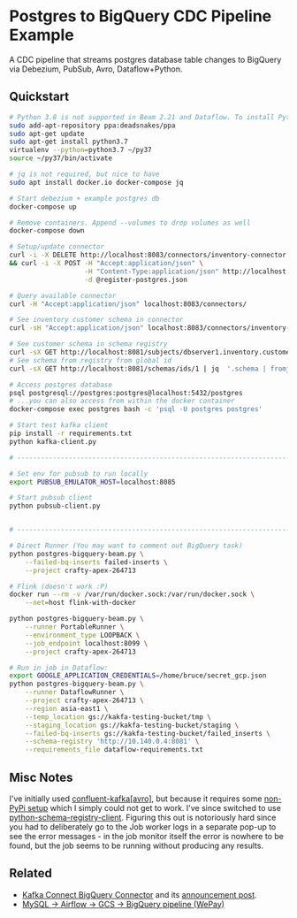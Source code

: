 # Postgres to BigQuery CDC Pipeline Example

A CDC pipeline that streams postgres database table changes to BigQuery via Debezium, PubSub, Avro, Dataflow+Python.

## Quickstart

```sh
# Python 3.8 is not supported in Beam 2.21 and Dataflow. To install Python 3.7 in Ubuntu 20.04 you can do:
sudo add-apt-repository ppa:deadsnakes/ppa
sudo apt-get update
sudo apt-get install python3.7
virtualenv --python=python3.7 ~/py37
source ~/py37/bin/activate

# jq is not required, but nice to have
sudo apt install docker.io docker-compose jq

# Start debezium + example postgres db
docker-compose up

# Remove containers. Append --volumes to drop volumes as well
docker-compose down

# Setup/update connector
curl -i -X DELETE http://localhost:8083/connectors/inventory-connector \
&& curl -i -X POST -H "Accept:application/json" \
                   -H "Content-Type:application/json" http://localhost:8083/connectors/ \
                   -d @register-postgres.json

# Query available connector
curl -H "Accept:application/json" localhost:8083/connectors/

# See inventory customer schema in connector
curl -sH "Accept:application/json" localhost:8083/connectors/inventory-connector | jq

# See customer schema in schema registry
curl -sX GET http://localhost:8081/subjects/dbserver1.inventory.customers-value/versions/1 | jq '.schema | fromjson'
# See schema from registry from global id
curl -sX GET http://localhost:8081/schemas/ids/1 | jq  '.schema | fromjson'

# Access postgres database
psql postgresql://postgres:postgres@localhost:5432/postgres
# ...you can also access from within the docker container
docker-compose exec postgres bash -c 'psql -U postgres postgres'

# Start test kafka client
pip install -r requirements.txt
python kafka-client.py

# -----------------------------------------------------------------------------------

# Set env for pubsub to run locally
export PUBSUB_EMULATOR_HOST=localhost:8085

# Start pubsub client
python pubsub-client.py


# -----------------------------------------------------------------------------------

# Direct Runner (You may want to comment out BigQuery task)
python postgres-bigquery-beam.py \
    --failed-bq-inserts failed-inserts \
    --project crafty-apex-264713

# Flink (doesn't work :P)
docker run --rm -v /var/run/docker.sock:/var/run/docker.sock \
    --net=host flink-with-docker

python postgres-bigquery-beam.py \
    --runner PortableRunner \
    --environment_type LOOPBACK \
    --job_endpoint localhost:8099 \
    --project crafty-apex-264713

# Run in job in Dataflow:
export GOOGLE_APPLICATION_CREDENTIALS=/home/bruce/secret_gcp.json
python postgres-bigquery-beam.py \
    --runner DataflowRunner \
    --project crafty-apex-264713 \
    --region asia-east1 \
    --temp_location gs://kakfa-testing-bucket/tmp \
    --staging_location gs://kakfa-testing-bucket/staging \
    --failed-bq-inserts gs://kakfa-testing-bucket/failed_inserts \
    --schema-registry 'http://10.140.0.4:8081' \
    --requirements_file dataflow-requirements.txt

```

## Misc Notes

I've initially used [confluent-kafka[avro]](https://docs.confluent.io/current/clients/confluent-kafka-python/), but
 because it requires some [non-PyPi setup](https://beam.apache.org/documentation/sdks/python-pipeline-dependencies/) which I simply could not get to work. I've since switched to use [python-schema-registry-client](https://github.com/marcosschroh/python-schema-registry-client). Figuring this out is notoriously hard since you had to
  deliberately go to the Job worker logs in a separate pop-up to see the error messages - in the job monitor itself
   the error is nowhere to be found, but the job seems to be running without producing any results.


## Related

 - [Kafka Connect BigQuery Connector](https://github.com/wepay/kafka-connect-bigquery) and its [announcement post](https://wecode.wepay.com/posts/kafka-bigquery-connector).
 - [MySQL → Airflow → GCS → BigQuery pipeline (WePay)](https://wecode.wepay.com/posts/bigquery-wepay)
